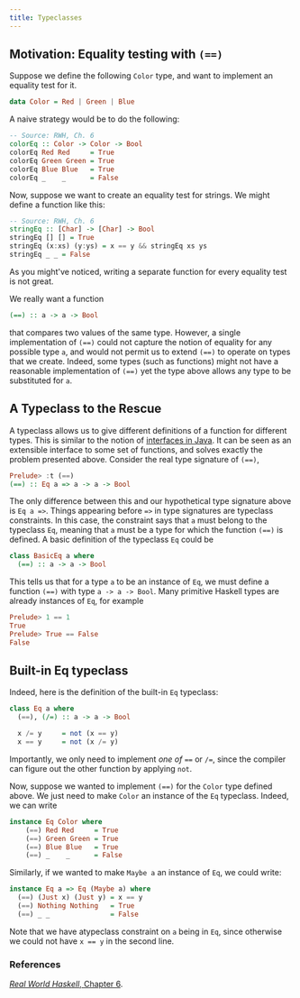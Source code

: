 ```yaml
---
title: Typeclasses
---
```


## Motivation: Equality testing with `(==)` 

Suppose we define the following `Color` type, and want to implement an equality test for it.

```haskell
data Color = Red | Green | Blue
```

A naive strategy would be to do the following:

```haskell
-- Source: RWH, Ch. 6
colorEq :: Color -> Color -> Bool
colorEq Red Red     = True
colorEq Green Green = True
colorEq Blue Blue   = True
colorEq _    _      = False
```

Now, suppose we want to create an equality test for strings.  We might define a function like this:

```haskell
-- Source: RWH, Ch. 6
stringEq :: [Char] -> [Char] -> Bool
stringEq [] [] = True
stringEq (x:xs) (y:ys) = x == y && stringEq xs ys
stringEq _ _ = False
```

As you might've noticed, writing a separate function for every equality test is not great.

We really want a function

```haskell
(==) :: a -> a -> Bool
```

that compares two values of the same type. However, a single implementation of
`(==)` could not capture the notion of equality for any possible type `a`, and
would not permit us to extend `(==)` to operate on types that we create. Indeed,
some types (such as functions) might not have a reasonable implementation of 
`(==)` yet the type above allows any type to be substituted for `a`.

## A Typeclass to the Rescue

A typeclass allows us to give different definitions of a function for different
types<label for="java-interfaces"
       class="margin-toggle sidenote-number"></label>.
<span class="sidenote">
This is similar to the notion of <a href="http://tutorials.jenkov.com/java/interfaces.html">interfaces in Java</a>.
</span>
It can be seen as an extensible interface to some set of functions, and solves
exactly the problem presented above. Consider the real type signature of `(==)`,

```haskell
Prelude> :t (==)
(==) :: Eq a => a -> a -> Bool
```

The only difference between this and our hypothetical type signature above is
`Eq a =>`. Things appearing before `=>` in type signatures are typeclass
constraints. In this case, the constraint says that `a` must belong to the
typeclass `Eq`, meaning that `a` must be a type for which the function `(==)` is
defined. A basic definition of the typeclass `Eq` could be 

```haskell
class BasicEq a where 
  (==) :: a -> a -> Bool
```

This tells us that for a type `a` to be an instance of `Eq`, we must define a
function `(==)` with type `a -> a -> Bool`. Many primitive Haskell types are already
instances of `Eq`, for example

```haskell
Prelude> 1 == 1
True
Prelude> True == False
False
```

## Built-in Eq typeclass

Indeed, here is the definition of the built-in `Eq` typeclass:

```haskell
class Eq a where
  (==), (/=) :: a -> a -> Bool

  x /= y     = not (x == y)
  x == y     = not (x /= y)
```

Importantly, we only need to implement _one of_ `==` or `/=`, since the compiler can figure out the other function by applying `not`.

Now, suppose we wanted to implement `(==)` for the `Color` type defined above.  We just need to make `Color` an instance of the `Eq` typeclass.  Indeed, we can write

```haskell
instance Eq Color where
    (==) Red Red     = True
    (==) Green Green = True
    (==) Blue Blue   = True
    (==) _    _      = False
```


Similarly, if we wanted to make `Maybe a` an instance of `Eq`, we could write:

```haskell
instance Eq a => Eq (Maybe a) where
  (==) (Just x) (Just y) = x == y
  (==) Nothing Nothing   = True
  (==) _ _               = False
```
Note that we have atypeclass constraint on `a` being in `Eq`, since otherwise we could not have `x == y` in the second line. 


### References

[_Real World Haskell_, Chapter 6](http://book.realworldhaskell.org/read/using-typeclasses.html).

